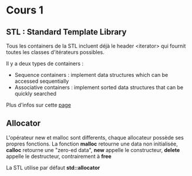# Cours 1

## STL : Standard Template Library

Tous les containers de la STL incluent déjà le header \<iterator\> qui
fournit toutes les classes d'itérateurs possibles.

Il y a deux types de containers :

- Sequence containers : implement data structures which can be accessed sequentially
- Associative containers : implement sorted data structures that can be quickly searched

Plus d'infos sur cette [page](http://cs.stmarys.ca/~porter/csc/ref/stl/headers.html)

## Allocator

L'opérateur new et malloc sont differents, chaque allocateur possède ses propres fonctions. La fonction **malloc** retourne une data non initialisée, **calloc** retourne une "zero-ed data", **new** appelle le constructeur, **delete** appelle le destructeur, contrairement à **free**

La STL utilise par défaut **std::allocator**
